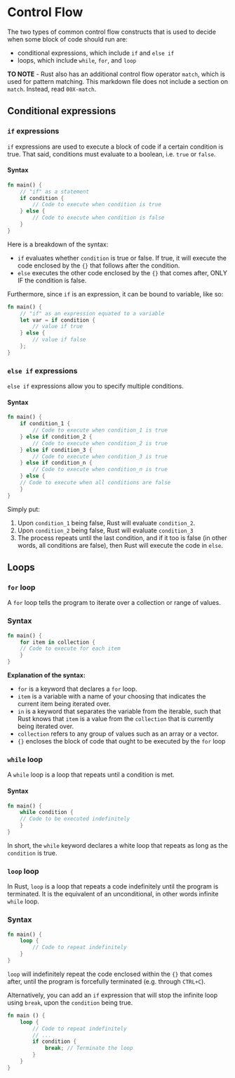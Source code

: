 # Control Flow
The two types of common control flow constructs that is used to decide when some block of code should run are:
- conditional expressions, which include `if` and `else if`
- loops, which include `while`, `for`, and `loop`

**TO NOTE** - Rust also has an additional control flow operator `match`, which is used for pattern matching. This markdown file does not include a section on `match`. Instead, read `00X-match`.

## Conditional expressions

### `if` expressions
`if` expressions are used to execute a block of code if a certain condition is true. That said, conditions must evaluate to a boolean, i.e. `true` or `false`.
#### Syntax
```rust
fn main() {
    // "if" as a statement
    if condition {
        // Code to execute when condition is true
    } else {
        // Code to execute when condition is false
    }
}
```
Here is a breakdown of the syntax:
- `if` evaluates whether `condition` is true or false. If true, it will execute the code enclosed by the `{}` that follows after the condition.
- `else` executes the other code enclosed by the `{}` that comes after, ONLY IF the condition is false.

Furthermore, since `if` is an expression, it can be bound to variable, like so:
```rust
fn main() {
    // "if" as an expression equated to a variable
    let var = if condition {
        // value if true
    } else {
        // value if false
    };
}
```

### `else if` expressions
`else if` expressions allow you to specify multiple conditions.

#### Syntax
```rust
fn main() {
    if condition_1 {
        // Code to execute when condition_1 is true
    } else if condition_2 {
        // Code to execute when condition_2 is true
    } else if condition_3 {
        // Code to execute when condition_3 is true
    } else if condition_n {
        // Code to execute when condition_n is true
    } else {
    // Code to execute when all conditions are false
    }
}
```
Simply put:
1. Upon `condition_1` being false, Rust will evaluate `condition_2`.
2. Upon `condition_2` being false, Rust will evaluate `condition_3`
3. The process repeats until the last condition, and if it too is false (in other words, all conditions are false), then Rust will execute the code in `else`.

## Loops

### `for` loop
A `for` loop tells the program to iterate over a collection or range of values.

### Syntax
```rust
fn main() {
    for item in collection {
    // Code to execute for each item
    }
}
```
**Explanation of the syntax:**
- `for` is a keyword that declares a `for` loop.
- `item` is a variable with a name of your choosing that indicates the current item being iterated over.
- `in` is a keyword that separates the variable from the iterable, such that Rust knows that `item` is a value from the `collection` that is currently being iterated over.
- `collection` refers to any group of values such as an array or a vector.
- `{}` encloses the block of code that ought to be executed by the `for` loop

### `while` loop
A `while` loop is a loop that repeats until a condition is met.

#### Syntax
```rust
fn main() {
    while condition {
    // Code to be executed indefinitely
    }
}
```
In short, the `while` keyword declares a white loop that repeats as long as the `condition` is true.

### `loop` loop
In Rust, `loop` is a loop that repeats a code indefinitely until the program is terminated. It is the equivalent of an unconditional, in other words infinite `while` loop.

### Syntax
```rust
fn main() {
    loop {
        // Code to repeat indefinitely
    }
}
```
`loop` will indefinitely repeat the code enclosed within the `{}` that comes after, until the program is forcefully terminated (e.g. through `CTRL+C`).

Alternatively, you can add an `if` expression that will stop the infinite loop using `break`, upon the `condition` being true.
```rust
fn main () {
    loop {
        // Code to repeat indefinitely
        // ...
        if condition {
            break; // Terminate the loop
        }
    }
}
```